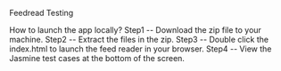 Feedread Testing

How to launch the app locally?
Step1 -- Download the zip file to your machine.
Step2 -- Extract the files in the zip.
Step3 -- Double click the index.html to launch the feed reader in your browser.
Step4 -- View the Jasmine test cases at the bottom of the screen.
